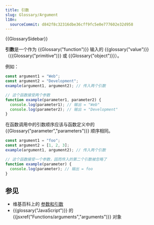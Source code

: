 ```yaml
---
title: 引数
slug: Glossary/Argument
l10n:
  sourceCommit: d842f8c32316dbe36cff9fc5e0e777602e32d958
---
```


{{GlossarySidebar}}

**引数**是一个作为 {{Glossary("function")}} 输入的 {{glossary("value")}}（{{Glossary("primitive")}} 或 {{Glossary("object")}}）。

例如：

```js
const argument1 = "Web";
const argument2 = "Development";
example(argument1, argument2); // 传入两个引数

// 这个函数接受两个参数
function example(parameter1, parameter2) {
  console.log(parameter1); // 输出 = "Web"
  console.log(parameter2); // 输出 = "Development"
}
```

在函数调用中的引数顺序应该与函数定义中的 {{Glossary("parameter","parameters")}} 顺序相同。

```js
const argument1 = "foo";
const argument2 = [1, 2, 3];
example(argument1, argument2); // 传入两个引数

// 这个函数接受一个参数，因而传入的第二个引数被忽略了
function example(parameter) {
  console.log(parameter); // 输出 = foo
}
```

## 参见

- 维基百科上的 [参数和引数](<https://zh.wikipedia.org/wiki/參數_(程式設計)#参数和引数)>)
- {{glossary("JavaScript")}} 的 {{jsxref("Functions/arguments","arguments")}} 对象
